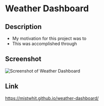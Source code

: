 # Weather Dashboard

## Description
- My motivation for this project was to 
- This was accomplished through 

## Screenshot
![Screenshot of Weather Dashboard](.png)

## Link
https://mistwhit.github.io/weather-dashboard/